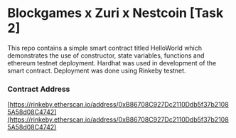 # Blockgames x Zuri x Nestcoin [Task 2]

This repo contains a simple smart contract titled HelloWorld which demonstrates the use of constructor, state variables, functions and ethereum testnet deployment. Hardhat was used in development of the smart contract. Deployment was done using Rinkeby testnet.

### Contract Address

[https://rinkeby.etherscan.io/address/0xB86708C927Dc2110Ddb5f37b21085A58d08C4742](https://rinkeby.etherscan.io/address/0xB86708C927Dc2110Ddb5f37b21085A58d08C4742)
